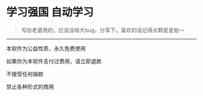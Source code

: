 # 学习强国 自动学习

> 写给老婆用的，应该没啥大bug，分享下。喜欢的话记得点颗星星蛤～

--- 

本软件为公益性质，永久免费使用

如果你为本软件支付过费用，请立即退款

不接受任何捐款

禁止各种形式的商用
